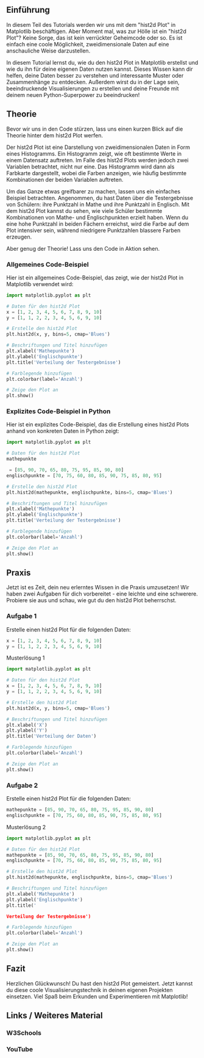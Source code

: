 ## Einführung

In diesem Teil des Tutorials werden wir uns mit dem "hist2d Plot" in Matplotlib beschäftigen. Aber Moment mal, was zur Hölle ist ein "hist2d Plot"? Keine Sorge, das ist kein verrückter Geheimcode oder so. Es ist einfach eine coole Möglichkeit, zweidimensionale Daten auf eine anschauliche Weise darzustellen.

In diesem Tutorial lernst du, wie du den hist2d Plot in Matplotlib erstellst und wie du ihn für deine eigenen Daten nutzen kannst. Dieses Wissen kann dir helfen, deine Daten besser zu verstehen und interessante Muster oder Zusammenhänge zu entdecken. Außerdem wirst du in der Lage sein, beeindruckende Visualisierungen zu erstellen und deine Freunde mit deinem neuen Python-Superpower zu beeindrucken!

## Theorie

Bevor wir uns in den Code stürzen, lass uns einen kurzen Blick auf die Theorie hinter dem hist2d Plot werfen.

Der hist2d Plot ist eine Darstellung von zweidimensionalen Daten in Form eines Histogramms. Ein Histogramm zeigt, wie oft bestimmte Werte in einem Datensatz auftreten. Im Falle des hist2d Plots werden jedoch zwei Variablen betrachtet, nicht nur eine. Das Histogramm wird dann als Farbkarte dargestellt, wobei die Farben anzeigen, wie häufig bestimmte Kombinationen der beiden Variablen auftreten.

Um das Ganze etwas greifbarer zu machen, lassen uns ein einfaches Beispiel betrachten. Angenommen, du hast Daten über die Testergebnisse von Schülern: ihre Punktzahl in Mathe und ihre Punktzahl in Englisch. Mit dem hist2d Plot kannst du sehen, wie viele Schüler bestimmte Kombinationen von Mathe- und Englischpunkten erzielt haben. Wenn du eine hohe Punktzahl in beiden Fächern erreichst, wird die Farbe auf dem Plot intensiver sein, während niedrigere Punktzahlen blassere Farben erzeugen.

Aber genug der Theorie! Lass uns den Code in Aktion sehen.

### Allgemeines Code-Beispiel

Hier ist ein allgemeines Code-Beispiel, das zeigt, wie der hist2d Plot in Matplotlib verwendet wird:

```python
import matplotlib.pyplot as plt

# Daten für den hist2d Plot
x = [1, 2, 3, 4, 5, 6, 7, 8, 9, 10]
y = [1, 1, 2, 2, 3, 4, 5, 6, 9, 10]

# Erstelle den hist2d Plot
plt.hist2d(x, y, bins=5, cmap='Blues')

# Beschriftungen und Titel hinzufügen
plt.xlabel('Mathepunkte')
plt.ylabel('Englischpunkte')
plt.title('Verteilung der Testergebnisse')

# Farblegende hinzufügen
plt.colorbar(label='Anzahl')

# Zeige den Plot an
plt.show()
```

### Explizites Code-Beispiel in Python

Hier ist ein explizites Code-Beispiel, das die Erstellung eines hist2d Plots anhand von konkreten Daten in Python zeigt:

```python
import matplotlib.pyplot as plt

# Daten für den hist2d Plot
mathepunkte

 = [85, 90, 70, 65, 80, 75, 95, 85, 90, 80]
englischpunkte = [70, 75, 60, 80, 85, 90, 75, 85, 80, 95]

# Erstelle den hist2d Plot
plt.hist2d(mathepunkte, englischpunkte, bins=5, cmap='Blues')

# Beschriftungen und Titel hinzufügen
plt.xlabel('Mathepunkte')
plt.ylabel('Englischpunkte')
plt.title('Verteilung der Testergebnisse')

# Farblegende hinzufügen
plt.colorbar(label='Anzahl')

# Zeige den Plot an
plt.show()
```

## Praxis

Jetzt ist es Zeit, dein neu erlerntes Wissen in die Praxis umzusetzen! Wir haben zwei Aufgaben für dich vorbereitet - eine leichte und eine schwerere. Probiere sie aus und schau, wie gut du den hist2d Plot beherrschst.

### Aufgabe 1

Erstelle einen hist2d Plot für die folgenden Daten:

```python
x = [1, 2, 3, 4, 5, 6, 7, 8, 9, 10]
y = [1, 1, 2, 2, 3, 4, 5, 6, 9, 10]
```

Musterlösung 1

```python
import matplotlib.pyplot as plt

# Daten für den hist2d Plot
x = [1, 2, 3, 4, 5, 6, 7, 8, 9, 10]
y = [1, 1, 2, 2, 3, 4, 5, 6, 9, 10]

# Erstelle den hist2d Plot
plt.hist2d(x, y, bins=5, cmap='Blues')

# Beschriftungen und Titel hinzufügen
plt.xlabel('X')
plt.ylabel('Y')
plt.title('Verteilung der Daten')

# Farblegende hinzufügen
plt.colorbar(label='Anzahl')

# Zeige den Plot an
plt.show()
```

### Aufgabe 2

Erstelle einen hist2d Plot für die folgenden Daten:

```python
mathepunkte = [85, 90, 70, 65, 80, 75, 95, 85, 90, 80]
englischpunkte = [70, 75, 60, 80, 85, 90, 75, 85, 80, 95]
```

Musterlösung 2

```python
import matplotlib.pyplot as plt

# Daten für den hist2d Plot
mathepunkte = [85, 90, 70, 65, 80, 75, 95, 85, 90, 80]
englischpunkte = [70, 75, 60, 80, 85, 90, 75, 85, 80, 95]

# Erstelle den hist2d Plot
plt.hist2d(mathepunkte, englischpunkte, bins=5, cmap='Blues')

# Beschriftungen und Titel hinzufügen
plt.xlabel('Mathepunkte')
plt.ylabel('Englischpunkte')
plt.title('

Verteilung der Testergebnisse')

# Farblegende hinzufügen
plt.colorbar(label='Anzahl')

# Zeige den Plot an
plt.show()
```

## Fazit
Herzlichen Glückwunsch! Du hast den hist2d Plot gemeistert. Jetzt kannst du diese coole Visualisierungstechnik in deinen eigenen Projekten einsetzen. Viel Spaß beim Erkunden und Experimentieren mit Matplotlib!

## Links / Weiteres Material
### W3Schools
### YouTube